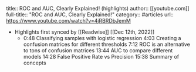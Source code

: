 title:: ROC and AUC, Clearly Explained! (highlights)
author:: [[youtube.com]]
full-title:: "ROC and AUC, Clearly Explained!"
category:: #articles
url:: https://www.youtube.com/watch?v=4jRBRDbJemM

- Highlights first synced by [[Readwise]] [[Dec 12th, 2022]]
	- 0:48 Classifying samples with logistic regression
	  4:03 Creating a confusion matrices for different thresholds
	  7:12 ROC is an alternative to tons of confusion matrices
	  13:44 AUC to compare different models
	  14:28 False Positive Rate vs Precision
	  15:38 Summary of concepts